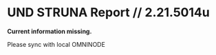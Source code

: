 # UND STRUNA Report // 2.21.5014u

**Current information missing.**

Please sync with local OMNINODE